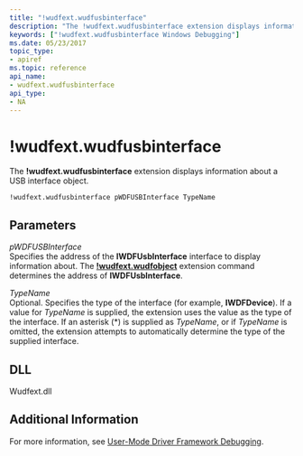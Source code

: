 ```yaml
---
title: "!wudfext.wudfusbinterface"
description: "The !wudfext.wudfusbinterface extension displays information about a USB interface object."
keywords: ["!wudfext.wudfusbinterface Windows Debugging"]
ms.date: 05/23/2017
topic_type:
- apiref
ms.topic: reference
api_name:
- wudfext.wudfusbinterface
api_type:
- NA
---
```


# !wudfext.wudfusbinterface

The **!wudfext.wudfusbinterface** extension displays information about a USB interface object.

```dbgcmd
!wudfext.wudfusbinterface pWDFUSBInterface TypeName
```

## Parameters

<span id="_______pWDFUSBInterface______"></span><span id="_______pwdfusbinterface______"></span><span id="_______PWDFUSBINTERFACE______"></span> *pWDFUSBInterface*   
Specifies the address of the **IWDFUsbInterface** interface to display information about. The [**!wudfext.wudfobject**](-wudfext-wudfobject.md) extension command determines the address of **IWDFUsbInterface**.

<span id="_______TypeName______"></span><span id="_______typename______"></span><span id="_______TYPENAME______"></span> *TypeName*   
Optional. Specifies the type of the interface (for example, **IWDFDevice**). If a value for *TypeName* is supplied, the extension uses the value as the type of the interface. If an asterisk (\*) is supplied as *TypeName*, or if *TypeName* is omitted, the extension attempts to automatically determine the type of the supplied interface.

## DLL

Wudfext.dll

## Additional Information

For more information, see [User-Mode Driver Framework Debugging](../debugger/user-mode-driver-framework-debugging.md).

